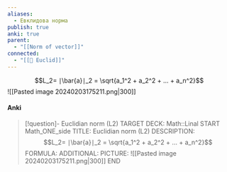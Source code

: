 ```yaml
---
aliases:
  - Евклидова норма
publish: true
anki: true
parent:
  - "[[Norm of vector]]"
connected:
  - "[[👤 Euclid]]"
---
```



$$L_2= ∣\bar{a}∣_2 = \sqrt{a_1^2 + a_2^2 + ... + a_n^2}$$
![[Pasted image 20240203175211.png|300]]

#### Anki
> [!question]- Euclidian norm (L2)
TARGET DECK: Math::Linal
START
Math_ONE_side
TITLE: Euclidian norm (L2)
DESCRIPTION: $$L_2= ∣\bar{a}∣_2 = \sqrt{a_1^2 + a_2^2 + ... + a_n^2}$$
FORMULA: 
ADDITIONAL:
PICTURE: ![[Pasted image 20240203175211.png|300]]
END